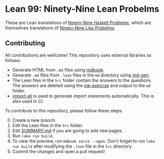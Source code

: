 # Lean 99: Ninety-Nine Lean Probelms

These are Lean translations of [Ninety-Nine Haskell Problems](https://wiki.haskell.org/H-99:_Ninety-Nine_Haskell_Problems), which are themselves translations of [Ninety-Nine Lisp Probelms](https://www.ic.unicamp.br/~meidanis/courses/mc336/problemas-lisp/L-99_Ninety-Nine_Lisp_Problems.html).

## Contributing

All contributions are wellcome! This repository uses external libraries as follows:

* Generate HTML from `.md` files using [mdbook](https://github.com/rust-lang/mdBook).
* Generate `.md` files from `.lean` files in the `md` directory using [md-gen](https://github.com/Seasawher/mdgen).
* The Lean files in the `Src` folder contain the answers to the questions. The answers are deleted using the [mk-exercise](https://github.com/Seasawher/mk-exercise) and output to the `md` folder.
* [import-all](https://github.com/Seasawher/import-all) is used to generate import statements automatically. This is also used in CI.

To contribute to this repository, please follow these steps.

0. Create a new branch.
1. Edit the Lean files in the `Src` folder.
2. Edit [SUMMARY.md](./md/SUMMARY.md) if you are going to add new pages.
3. Run `lake run build`.
4. To view the preview, run `mdbook serve --open`. Don't forget to run `lake run build` after modifying the `.lean` file in the `Src` directory.
5. Commit the changes and open a pull request!